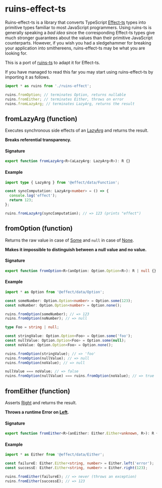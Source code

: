# ruins-effect-ts

Ruins-effect-ts is a library that converts TypeScript [Effect-ts](https://github.com/Effect-ts/effect) types into primitive types familiar to most JavaScript programmers. Using ruins-ts is generally speaking a _bad idea_ since the corresponding Effect-ts types give much stronger guarantees about the values than their primitive JavaScript counterparts. However, if you wish you had a sledgehammer for breaking your application into smithereens, ruins-effect-ts may be what you are looking for.

This is a port of [ruins-ts](https://github.com/maasglobal/ruins-ts) to adapt it for Effect-ts.

If you have managed to read this far you may start using ruins-effect-ts by importing it as follows.

```typescript
import * as ruins from './ruins-effect';

ruins.fromOption; // terminates Option, returns nullable
ruins.fromEither; // terminates Either, throws on error
ruins.fromLazyArg; // terminates LazyArg, returns the result
```

## fromLazyArg (function)

Executes synchronous side effects of an [LazyArg](https://effect-ts.github.io/data/modules/Function.ts.html#lazyarg-interface) and returns the result.

**Breaks referential transparency.**

#### Signature

```ts
export function fromLazyArg<R>(aLazyArg: LazyArg<R>): R {}
```

#### Example

```typescript
import type { LazyArg } from '@effect/data/Function';

const syncComputation: LazyArg<number> = () => {
  console.log('effect');
  return 123;
};

ruins.fromLazyArg(syncComputation); // => 123 (prints "effect")
```

## fromOption (function)

Returns the raw value in case of [Some](https://effect-ts.github.io/data/modules/Option.ts.html#some-interface) and `null` in case of [None](https://effect-ts.github.io/data/modules/Option.ts.html#none-interface).

**Makes it impossible to distinguish between a null value and no value.**

#### Signature

```ts
export function fromOption<R>(anOption: Option.Option<R>): R | null {}
```

#### Example

```typescript
import * as Option from '@effect/data/Option';

const someNumber: Option.Option<number> = Option.some(123);
const noNumber: Option.Option<number> = Option.none();

ruins.fromOption(someNumber); // => 123
ruins.fromOption(noNumber); // => null

type Foo = string | null;

const stringValue: Option.Option<Foo> = Option.some('foo');
const nullValue: Option.Option<Foo> = Option.some(null);
const noValue: Option.Option<Foo> = Option.none();

ruins.fromOption(stringValue); // => 'foo'
ruins.fromOption(nullValue); // => null
ruins.fromOption(noValue); // => null

nullValue === noValue; // => false
ruins.fromOption(nullValue) === ruins.fromOption(noValue); // => true
```

## fromEither (function)

Asserts [Right](https://effect-ts.github.io/data/modules/Either.ts.html#right-interface) and returns the result.

**Throws a runtime Error on [Left](https://effect-ts.github.io/data/modules/Either.ts.html#left-interface).**

#### Signature

```ts
export function fromEither<R>(anEither: Either.Either<unknown, R>): R {}
```

#### Example

```typescript
import * as Either from '@effect/data/Either';

const failureE: Either.Either<string, number> = Either.left('error');
const successE: Either.Either<string, number> = Either.right(123);

ruins.fromEither(failureE); // => never (throws an exception)
ruins.fromEither(successE); // => 123
```
